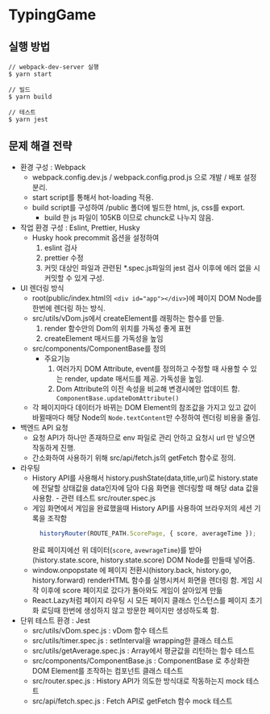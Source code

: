 # TypingGame

## 실행 방법

```SHELL
// webpack-dev-server 실행
$ yarn start

// 빌드
$ yarn build

// 테스트
$ yarn jest

```

## 문제 해결 전략

- 환경 구성 : Webpack
  - webpack.config.dev.js / webpack.config.prod.js 으로 개발 / 배포 설정 분리.
  - start script를 통해서 hot-loading 적용.
  - build script를 구성하여 /public 폴더에 빌드한 html, js, css를 export.
    - build 한 js 파일이 105KB 이므로 chunck로 나누지 않음.
- 작업 환경 구성 : Eslint, Prettier, Husky
  - Husky hook precommit 옵션을 설정하여
    1. eslint 검사
    2. prettier 수정
    3. 커밋 대상인 파일과 관련된 *.spec.js파일의 jest 검사
    이후에 에러 없을 시 커밋할 수 있게 구성.
- UI 렌더링 방식
  - root(public/index.html의 ```<div id="app"></div>```)에 페이지 DOM Node를 한번에 렌더링 하는 방식.
  - src/utils/vDom.js에서 createElement를 래핑하는 함수를 만듦.
    1. render 함수안의 Dom의 위치를 가독성 좋게 표현
    2. createElement 매서드를 가독성을 높임
  - src/components/ComponentBase를 정의
    - 주요기능
      1. 여러가지 DOM Attribute, event를 정의하고 수정할 때 사용할 수 있는 render, update 매서드를 제공. 가독성을 높임.
      2. Dom Attribute의 이전 속성을 비교해 변경시에만 업데이트 함. ```ComponentBase.updateDomAttribute()```
  - 각 페이지마다 데이터가 바뀌는 DOM Element의 참조값을 가지고 있고 값이 바뀔때마다 해당 Node의 ```Node.textContent```만 수정하여 렌더링 비용을 줄임.
- 백엔드 API 요청
  - 요청 API가 하나만 존재하므로 env 파일로 관리 안하고 요청시 url 만 넣으면 작동하게 진행.
  - 간소화하여 사용하기 위해 src/api/fetch.js의 getFetch 함수로 정의.
- 라우팅
  - History API를 사용해서 history.pushState(data,title,url)로 history.state에 전달할 상태값을 data인자에 담아 다음 화면을 렌더링할 때 해당 data 값을 사용함. - 관련 테스트 src/router.spec.js
  - 게임 화면에서 게임을 완료했을때 History API를 사용하여 브라우저의 세션 기록을 조작함
    ```javascript
      historyRouter(ROUTE_PATH.ScorePage, { score, averageTime });
    ```
    완료 페이지에선 위 데이터(```score```, ```avewrageTime```)를 받아(history.state.score, history.state.score) DOM Node를 만들때 넣어줌.
  - window.onpopstate 에 페이지 전환시(history.back, history.go, history.forward) renderHTML 함수를 실행시켜서 화면을 렌더링 함. 게임 시작 이후에 score 페이지로 갔다가 돌아와도 게임이 살아있게 만듦
  - React.Lazy처럼 페이지 라우팅 시 모든 페이지 클래스 인스턴스를 페이지 초기화 로딩때 한번에 생성하지 않고 방문한 페이지만 생성하도록 함.
- 단위 테스트 환경 : Jest
  - src/utils/vDom.spec.js : vDom 함수 테스트
  - src/utils/timer.spec.js : setInterval을 wrapping한 클래스 테스트
  - src/utils/getAverage.spec.js : Array에서 평균값을 리턴하는 함수 테스트
  - src/components/ComponentBase.js : ComponentBase 로 추상화한 DOM Element를 조작하는 컴포넌트 클래스 테스트
  - src/router.spec.js : History API가 의도한 방식대로 작동하는지 mock 테스트
  - src/api/fetch.spec.js : Fetch API로 getFetch 함수 mock 테스트
